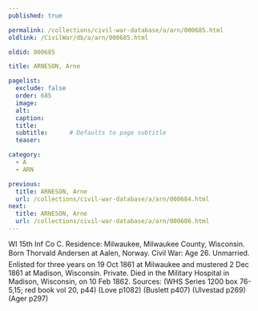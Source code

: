 ```yaml
---
published: true

permalink: /collections/civil-war-database/a/arn/000685.html
oldlink: /CivilWar/db/a/arn/000685.html

oldid: 000685

title: ARNESON, Arne

pagelist:
  exclude: false
  order: 685
  image: 
  alt:
  caption:
  title:
  subtitle:      # Defaults to page subtitle
  teaser:

category: 
  - A 
  - ARN

previous:
  title: ARNESON, Arne
  url: /collections/civil-war-database/a/arn/000684.html  
next:
  title: ARNESON, Arne
  url: /collections/civil-war-database/a/arn/000686.html   
---
```

WI 15th Inf Co C. Residence: Milwaukee, Milwaukee County, Wisconsin. Born &#147;Thorvald Andersen&#148; at Aalen, Norway. Civil War: Age 26. Unmarried. Enlisted for three years on 19 Oct 1861 at Milwaukee and mustered 2 Dec 1861 at Madison, Wisconsin. Private. Died in the Military Hospital in Madison, Wisconsin, on 10 Feb 1862. Sources: (WHS Series 1200 box 76-5,15; red book vol 20, p44) (Love p1082) (Buslett p407) (Ulvestad p269) (Ager p297)